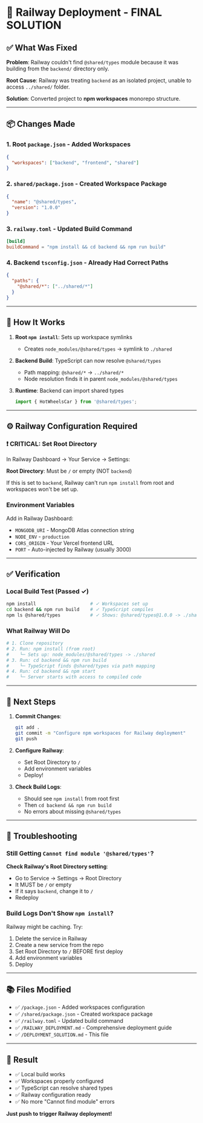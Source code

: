 # 🎯 Railway Deployment - FINAL SOLUTION

## ✅ What Was Fixed

**Problem**: Railway couldn't find `@shared/types` module because it was building from the `backend/` directory only.

**Root Cause**: Railway was treating `backend` as an isolated project, unable to access `../shared/` folder.

**Solution**: Converted project to **npm workspaces** monorepo structure.

---

## 📦 Changes Made

### 1. **Root `package.json`** - Added Workspaces
```json
{
  "workspaces": ["backend", "frontend", "shared"]
}
```

### 2. **`shared/package.json`** - Created Workspace Package
```json
{
  "name": "@shared/types",
  "version": "1.0.0"
}
```

### 3. **`railway.toml`** - Updated Build Command
```toml
[build]
buildCommand = "npm install && cd backend && npm run build"
```

### 4. **Backend `tsconfig.json`** - Already Had Correct Paths
```json
{
  "paths": {
    "@shared/*": ["../shared/*"]
  }
}
```

---

## 🚀 How It Works

1. **Root `npm install`**: Sets up workspace symlinks
   - Creates `node_modules/@shared/types` → symlink to `./shared`
   
2. **Backend Build**: TypeScript can now resolve `@shared/types`
   - Path mapping: `@shared/*` → `../shared/*`
   - Node resolution finds it in parent `node_modules/@shared/types`

3. **Runtime**: Backend can import shared types
   ```typescript
   import { HotWheelsCar } from '@shared/types';
   ```

---

## ⚙️ Railway Configuration Required

### ❗ CRITICAL: Set Root Directory

In Railway Dashboard → Your Service → Settings:

**Root Directory**: Must be `/` or empty (NOT `backend`)

If this is set to `backend`, Railway can't run `npm install` from root and workspaces won't be set up.

### Environment Variables

Add in Railway Dashboard:
- `MONGODB_URI` - MongoDB Atlas connection string
- `NODE_ENV` - `production`
- `CORS_ORIGIN` - Your Vercel frontend URL
- `PORT` - Auto-injected by Railway (usually 3000)

---

## ✅ Verification

### Local Build Test (Passed ✓)
```bash
npm install                    # ✓ Workspaces set up
cd backend && npm run build    # ✓ TypeScript compiles
npm ls @shared/types           # ✓ Shows: @shared/types@1.0.0 -> ./shared
```

### What Railway Will Do
```bash
# 1. Clone repository
# 2. Run: npm install (from root)
#    └─ Sets up: node_modules/@shared/types -> ./shared
# 3. Run: cd backend && npm run build
#    └─ TypeScript finds @shared/types via path mapping
# 4. Run: cd backend && npm start
#    └─ Server starts with access to compiled code
```

---

## 📝 Next Steps

1. **Commit Changes**:
   ```bash
   git add .
   git commit -m "Configure npm workspaces for Railway deployment"
   git push
   ```

2. **Configure Railway**:
   - Set Root Directory to `/`
   - Add environment variables
   - Deploy!

3. **Check Build Logs**:
   - Should see `npm install` from root first
   - Then `cd backend && npm run build`
   - No errors about missing `@shared/types`

---

## 🐛 Troubleshooting

### Still Getting `Cannot find module '@shared/types'`?

**Check Railway's Root Directory setting**:
- Go to Service → Settings → Root Directory
- It MUST be `/` or empty
- If it says `backend`, change it to `/`
- Redeploy

### Build Logs Don't Show `npm install`?

Railway might be caching. Try:
1. Delete the service in Railway
2. Create a new service from the repo
3. Set Root Directory to `/` BEFORE first deploy
4. Add environment variables
5. Deploy

---

## 📚 Files Modified

- ✅ `/package.json` - Added workspaces configuration
- ✅ `/shared/package.json` - Created workspace package
- ✅ `/railway.toml` - Updated build command
- ✅ `/RAILWAY_DEPLOYMENT.md` - Comprehensive deployment guide
- ✅ `/DEPLOYMENT_SOLUTION.md` - This file

---

## 🎉 Result

- ✅ Local build works
- ✅ Workspaces properly configured
- ✅ TypeScript can resolve shared types
- ✅ Railway configuration ready
- ✅ No more "Cannot find module" errors

**Just push to trigger Railway deployment!**
